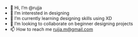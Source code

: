 - 👋 Hi, I’m @rujja
- 👀 I’m interested in designing
- 🌱 I’m currently learning designing skills using XD
- 💞️ I’m looking to collaborate on beginner designing projects
- 📫 How to reach me rujja.m@gmail.com

<!---
rujja/rujja is a ✨ special ✨ repository because its `README.md` (this file) appears on your GitHub profile.
You can click the Preview link to take a look at your changes.
--->
